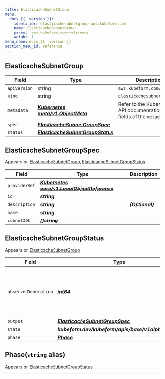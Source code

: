 ```yaml
---
title: ElasticacheSubnetGroup
menu:
  docs_{{ .version }}:
    identifier: elasticachesubnetgroup-aws.kubeform.com
    name: ElasticacheSubnetGroup
    parent: aws.kubeform.com-reference
    weight: 1
menu_name: docs_{{ .version }}
section_menu_id: reference
---
```


## ElasticacheSubnetGroup
| Field | Type | Description |
| ------ | ----- | ----------- |
| `apiVersion` | string | `aws.kubeform.com/v1alpha1` |
|    `kind` | string | `ElasticacheSubnetGroup` |
| `metadata` | ***[Kubernetes meta/v1.ObjectMeta](https://v1-18.docs.kubernetes.io/docs/reference/generated/kubernetes-api/v1.18/#objectmeta-v1-meta)***|Refer to the Kubernetes API documentation for the fields of the `metadata` field.|
| `spec` | ***[ElasticacheSubnetGroupSpec](#elasticachesubnetgroupspec)***||
| `status` | ***[ElasticacheSubnetGroupStatus](#elasticachesubnetgroupstatus)***||
## ElasticacheSubnetGroupSpec

Appears on:[ElasticacheSubnetGroup](#elasticachesubnetgroup), [ElasticacheSubnetGroupStatus](#elasticachesubnetgroupstatus)

| Field | Type | Description |
| ------ | ----- | ----------- |
| `providerRef` | ***[Kubernetes core/v1.LocalObjectReference](https://v1-18.docs.kubernetes.io/docs/reference/generated/kubernetes-api/v1.18/#localobjectreference-v1-core)***||
| `id` | ***string***||
| `description` | ***string***| ***(Optional)*** |
| `name` | ***string***||
| `subnetIDS` | ***[]string***||
## ElasticacheSubnetGroupStatus

Appears on:[ElasticacheSubnetGroup](#elasticachesubnetgroup)

| Field | Type | Description |
| ------ | ----- | ----------- |
| `observedGeneration` | ***int64***| ***(Optional)*** Resource generation, which is updated on mutation by the API Server.|
| `output` | ***[ElasticacheSubnetGroupSpec](#elasticachesubnetgroupspec)***| ***(Optional)*** |
| `state` | ***kubeform.dev/kubeform/apis/base/v1alpha1.State***| ***(Optional)*** |
| `phase` | ***[Phase](#phase)***| ***(Optional)*** |
## Phase(`string` alias)

Appears on:[ElasticacheSubnetGroupStatus](#elasticachesubnetgroupstatus)

---
